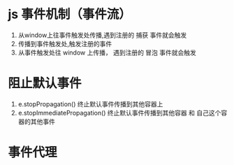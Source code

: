 # js 事件机制（事件流）
1. 从window上往事件触发处传播,遇到注册的 捕获 事件就会触发 
2. 传播到事件触发处,触发注册的事件
3. 从事件触发处往 window 上传播， 遇到注册的 冒泡 事件就会触发

# 阻止默认事件
1. e.stopPropagation() 终止默认事件传播到其他容器上
2. e.stopImmediatePropagation() 终止默认事件传播到其他容器 和 自己这个容器的其他事件

# 事件代理
